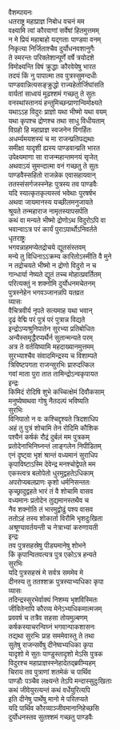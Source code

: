 वैशम्पायनः  
धतराष्ट्र महाप्राज्ञ निबोध वचनं मम  
वक्ष्यामि त्वां कौरवाणां सर्वेषां हितमुत्तमम्  
न मे प्रियं महाबाहो यद्गताः पाण्डवा वनम्  
निकृत्या निर्जिताश्चैव दुर्योधनवशानुगैः  
ते स्मरन्तः परिक्लेशान्पूर्णे वर्षे त्रयोदशे  
विमोक्ष्यन्ति विषं क्रुद्धाः कौरवेयेषु भारत  
तदयं किं नु पापात्मा तव पुत्रस्सुमन्दधीः  
पाण्डवान्नित्यसङ्क्रुद्धो राज्यहेतोर्जिघांसति  
वार्यतां साध्वयं मूढश्शमं गच्छतु ते सुतः  
वनस्थांस्तानयं हन्तुमिच्छन्प्राणान्विमोक्ष्यते  
यथाऽऽह विदुरः प्राज्ञो यथा भीष्मो यथा वयम्  
यथा कृपश्च द्रोणश्च तथा साधु विधीयताम्  
विग्रहो हि महाप्राज्ञ स्वजनेन विगर्हितः  
अधर्म्यमयशस्यं च मा राजन्प्रतिपद्यथाः  
समीक्षा यादृशी ह्यस्य पाण्डवान्प्रति भारत  
उपेक्ष्यमाणा सा राजन्महान्तमनयं सृजेत्  
अथवाऽयं सुमन्दात्मा वनं गच्छतु ते सुतः  
पाण्डवैस्सहितो राजन्नेक एवासहायवान्  
ततस्संसर्गजस्स्नेहः पुत्रस्य तव पाण्डवैः  
यदि स्यात्कृतकृत्यस्त्वं भवेथाः पुरषर्षभ  
अथवा जायमानस्य यच्छीलमनुजायते  
श्रूयते तन्महाराज नामृतस्यापसर्पति  
कथं वा मन्यते भीष्मो द्रोणोऽथ विदुरोऽपि वा  
भवान्वाऽत्र परं कार्यं पुराऽपार्थोऽनिवर्तते  
धृतराष्ट्रः  
भगवन्नाहमप्येतद्रोचये द्यूतसंस्तवम्  
मन्ये तु विधिनाऽऽक्रम्य कारितोऽस्मीति वै मुने  
न तद्रोचयते भीष्मो न द्रोणो विदुरो न च  
गान्धार्या नेष्यते द्यूतं तच्च मोहात्प्रवर्तितम्  
परित्यक्तुं न शक्नोमि दुर्योधनमचेतनम्  
पुत्रस्नेहेन भगवञ्जानन्नपि यतव्रत  
व्यासः  
वैचित्रवीर्य नृपते सत्यमाह यथा भवान्  
दृढं वेद्मि परं पुत्रं परं पुत्रान्न विद्यते  
इन्द्रोऽप्यश्रुनिपातेन सुरभ्या प्रतिबोधितः  
अन्यैस्समृद्धैरप्यर्थैर्न सुतान्मन्यते परम्  
अत्र ते वर्तयिष्यामि महदाख्यानमुत्तमम्  
सुरभ्याश्चैव संवादमिन्द्रस्य च विशाम्पते  
त्रिविष्टपगता राजन्सुरभिः प्रारुदत्किल  
गवां माता पुरा तात तामिन्द्रोऽन्वकृपायत  
इन्द्रः  
किमिदं रोदिषि शुभे कच्चित्क्षेमं दिवौकसाम्  
मनुष्येष्वथवा गोषु नैतदल्पं भविष्यति  
सुरभिः  
विनिपातो न वः कश्चिद्दृश्यते त्रिदशाधिप  
अहं तु पुत्रं शोचामि तेन रोदिमि कौशिक  
पश्यैनं कर्षकं रौद्रं दुर्बलं मम पुत्रकम्  
प्रतोदेनाभिनिघ्नन्तं लाङ्गलेन निपीडितम्  
एनं दृष्ट्वा भृशं श्रान्तं वध्यमानं सुराधिप  
कृपाविष्टाऽस्मि देवेन्द्र मनश्चोद्वेपते मम  
एकस्त्वत्र बलोपेतो धुरमुद्वहतेऽधिकाम्  
अपरोप्यबलप्राणः कृशो धर्मनिसन्ततः  
कृच्छ्रादुद्वहते भारं तं वै शोचामि वासव  
वध्यमानः प्रतोदेन तुद्यमानस्तथैव च  
नैव शक्नोति तं भारमुद्वोढुं पश्य वासव  
ततोऽहं तस्य शोकार्ता विरौमि भृशदुःखिता  
अश्रूण्यावर्तयन्ती च नेत्राभ्यां करुणायती  
इन्द्रः  
तव पुत्रसहस्रेषु पीड्यमानेषु शोभने  
किं कृपान्वितवत्यत्र पुत्र एकोऽत्र हन्यते  
सुरभिः  
यदि पुत्रसहस्रं मे सर्वत्र सममेव मे  
दीनस्य तु ततश्शक्र पुत्रस्याभ्यधिका कृपा  
व्यासः  
तदिन्द्रस्सुरभेर्वाक्यं निशम्य भृशविस्मितः  
जीवितेनापि कौरव्य मेनेऽभ्यधिकमात्मजम्  
प्रववर्ष च तत्रैव सहसा तोयमुल्बणम्  
कर्षकस्याचरन्विघ्नं भगवान्पाकशासनः  
तद्यथा सुरभिः प्राह सममेवास्तु ते तथा  
सुतेषु राजन्सर्वेषु दीनेष्वभ्यधिका कृपा  
यादृशो मे सुतः पाण्डुस्तादृशो मेऽसि पुत्रक  
विदुरश्च महाप्राज्ञस्स्नेहादेतद्ब्रवीम्यहम्  
चिराय तव पुत्राणां शतमेकं च पार्थिव  
पाण्डौः पञ्चैव लक्ष्यन्ते तेऽपि मन्दास्सुदुःखिताः  
कथं जीवेयुरत्यन्तं कथं वर्धेयुरित्यपि  
इति दीनेषु पार्थेषु मानो मे परितप्यते  
यदि पार्थिव कौरव्याञ्जीवमानानिहेच्छसि  
दुर्योधनस्तव सुतश्शमं गच्छतु पाण्डवैः  
